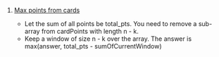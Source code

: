 1. [Max points from cards](https://leetcode.com/problems/maximum-points-you-can-obtain-from-cards/)

   - Let the sum of all points be total_pts. You need to remove a sub-array from cardPoints with length n - k.
   - Keep a window of size n - k over the array. The answer is max(answer, total_pts - sumOfCurrentWindow)

